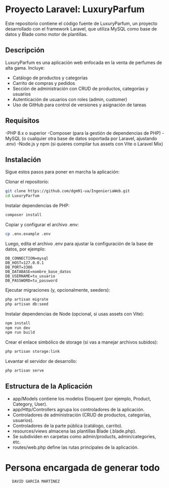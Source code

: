 # Proyecto Laravel: LuxuryParfum

Este repositorio contiene el código fuente de LuxuryParfum, un proyecto desarrollado con el framework Laravel, que utiliza MySQL como base de datos y Blade como motor de plantillas.

## Descripción

LuxuryParfum es una aplicación web enfocada en la venta de perfumes de alta gama. Incluye:

- Catálogo de productos y categorías
- Carrito de compras y pedidos
- Sección de administración con CRUD de productos, categorías y usuarios
- Autenticación de usuarios con roles (admin, customer)
- Uso de GitHub para control de versiones y asignación de tareas

## Requisitos

-PHP 8.x o superior
-Composer (para la gestión de dependencias de PHP)
-MySQL (o cualquier otra base de datos soportada por Laravel, ajustando .env)
-Node.js y npm (si quieres compilar tus assets con Vite o Laravel Mix)

## Instalación

Sigue estos pasos para poner en marcha la aplicación:

Clonar el repositorio:
```bash
git clone https://github.com/dgm91-ua/IngenieriaWeb.git
cd LuxuryParfum
```

Instalar dependencias de PHP:
```bash
composer install
```
Copiar y configurar el archivo .env:
```bash
cp .env.example .env
```

Luego, edita el archivo .env para ajustar la configuración de la base de datos, por ejemplo:
```text
DB_CONNECTION=mysql
DB_HOST=127.0.0.1
DB_PORT=3306
DB_DATABASE=nombre_base_datos
DB_USERNAME=tu_usuario
DB_PASSWORD=tu_password
```

Ejecutar migraciones (y, opcionalmente, seeders):
```bash
php artisan migrate
php artisan db:seed
```

Instalar dependencias de Node (opcional, si usas assets con Vite):
```bash
npm install
npm run dev
npm run build
```

Crear el enlace simbólico de storage (si vas a manejar archivos subidos):
```bash
php artisan storage:link
```

Levantar el servidor de desarrollo:
```bash
php artisan serve
```

## Estructura de la Aplicación

- app/Models contiene los modelos Eloquent (por ejemplo, Product, Category, User).
- app/Http/Controllers agrupa los controladores de la aplicación.
- Controladores de administración (CRUD de productos, categorías, usuarios).
- Controladores de la parte pública (catálogo, carrito).
- resources/views almacena las plantillas Blade (.blade.php).
- Se subdividen en carpetas como admin/products, admin/categories, etc.
- routes/web.php define las rutas principales de la aplicación.

# Persona encargada de generar todo
 
 ```
    DAVID GARCÍA MARTÍNEZ
 ```